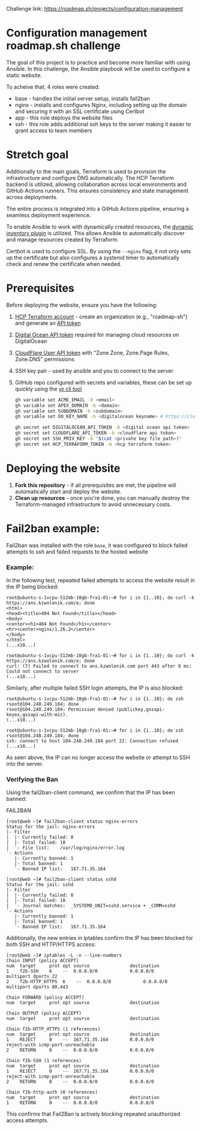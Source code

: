 Challenge link: https://roadmap.sh/projects/configuration-management

# Configuration management roadmap.sh challenge

The goal of this project is to practice and become more familiar with using Ansible. In this challenge, the Ansible playbook will be used to configure a static website.

To acheive that, 4 roles were created:

- base - handles the initial server setup, installs fail2ban
- nginx - installs and configures Nginx, including setting up the domain and securing it with an SSL certificate using Certbot
- app - this role deploys the website files
- ssh - this role adds additional ssh keys to the server making it easier to grant access to team members

# Stretch goal

Additionally to the main goals, Terraform is used to provision the infrastructure and configure DNS automatically. The HCP Terraform backend is utilized, allowing collaboration across local environments and GitHub Actions runners. This ensures consistency and state management across deployments.

The entire process is integrated into a GitHub Actions pipeline, ensuring a seamless deployment experience.

To enable Ansible to work with dynamically created resources, the [dynamic inventory plugin](https://docs.ansible.com/ansible/latest/collections/community/digitalocean/digitalocean_inventory.html) is utilized. This allows Ansible to automatically discover and manage resources created by Terraform.

Certbot is used to configure SSL. By using the `--nginx` flag, it not only sets up the certificate but also configures a systemd timer to automatically check and renew the certificate when needed.

# Prerequisites

Before deploying the website, ensure you have the following:

1. [HCP Terraform account](https://app.terraform.io/) - create an organization (e.g., "roadmap-sh") and generate an [API token](https://app.terraform.io/app/settings/tokens)
2. [Digital Ocean API token](https://cloud.digitalocean.com/account/api/tokens) required for managing cloud resources on DigitalOcean
3. [CloudFlare User API token](https://dash.cloudflare.com/profile/api-tokens) with "Zone.Zone, Zone.Page Rules, Zone.DNS" permissions
4. SSH key pair - used by ansible and you to connect to the server
5. GitHub repo configured with secrets and variables, these can be set up quickly using the [`gh` cli tool](https://cli.github.com/)

   ```sh
   gh variable set ACME_EMAIL -b <email>
   gh variable set APEX_DOMAIN -b <domain>
   gh variable set SUBDOMAIN -b <subdomain>
   gh variable set DO_KEY_NAME -b <digitalocean keyname> # https://cloud.digitalocean.com/account/security

   gh secret set DIGITALOCEAN_API_TOKEN -b <digital ocean api token>
   gh secret set CLOUDFLARE_API_TOKEN -b <cloudflare api token>
   gh secret set SSH_PRIV_KEY -b "$(cat <private key file path>)"
   gh secret set HCP_TERRAFORM_TOKEN -b <hcp terraform token>
   ```

# Deploying the website

1. **Fork this repository** - if all prerequisites are met, the pipeline will automatically start and deploy the website.
2. **Clean up resources** - once you're done, you can manually destroy the Terraform-managed infrastructure to avoid unnecessary costs.

# Fail2ban example:

Fail2ban was installed with the role `base`, it was configured to block failed attempts to ssh and failed requests to the hosted website

### Example:

In the following test, repeated failed attempts to access the website result in the IP being blocked:

```console
root@ubuntu-s-1vcpu-512mb-10gb-fra1-01:~# for i in {1..10}; do curl -k https://ans.kzwolenik.com/e; done
<html>
<head><title>404 Not Found</title></head>
<body>
<center><h1>404 Not Found</h1></center>
<hr><center>nginx/1.26.2</center>
</body>
</html>
(...x10...)

root@ubuntu-s-1vcpu-512mb-10gb-fra1-01:~# for i in {1..10}; do curl -k https://ans.kzwolenik.com/e; done
curl: (7) Failed to connect to ans.kzwolenik.com port 443 after 8 ms: Could not connect to server
(...x10...)
```

Similarly, after multiple failed SSH login attempts, the IP is also blocked:

```console
root@ubuntu-s-1vcpu-512mb-10gb-fra1-01:~# for i in {1..10}; do ssh rsoot@104.248.249.184; done
rsoot@104.248.249.184: Permission denied (publickey,gssapi-keyex,gssapi-with-mic).
(...x10...)

root@ubuntu-s-1vcpu-512mb-10gb-fra1-01:~# for i in {1..10}; do ssh rsoot@104.248.249.184; done
ssh: connect to host 104.248.249.184 port 22: Connection refused
(...x10...)
```

As seen above, the IP can no longer access the website or attempt to SSH into the server.

### Verifying the Ban

Using the fail2ban-client command, we confirm that the IP has been banned:

FAIL2BAN

```console
[root@web ~]# fail2ban-client status nginx-errors
Status for the jail: nginx-errors
|- Filter
|  |- Currently failed:	0
|  |- Total failed:	10
|  `- File list:	/var/log/nginx/error.log
`- Actions
   |- Currently banned:	1
   |- Total banned:	1
   `- Banned IP list:	167.71.35.164

[root@web ~]# fail2ban-client status sshd
Status for the jail: sshd
|- Filter
|  |- Currently failed:	0
|  |- Total failed:	10
|  `- Journal matches:	_SYSTEMD_UNIT=sshd.service + _COMM=sshd
`- Actions
   |- Currently banned:	1
   |- Total banned:	1
   `- Banned IP list:	167.71.35.164
```

Additionally, the new entries in iptables confirm the IP has been blocked for both SSH and HTTP/HTTPS access:

```console
[root@web ~]# iptables -L -n --line-numbers
Chain INPUT (policy ACCEPT)
num  target     prot opt source               destination
1    f2b-SSH    6    --  0.0.0.0/0            0.0.0.0/0            multiport dports 22
2    f2b-HTTP_HTTPS  6    --  0.0.0.0/0            0.0.0.0/0            multiport dports 80,443

Chain FORWARD (policy ACCEPT)
num  target     prot opt source               destination

Chain OUTPUT (policy ACCEPT)
num  target     prot opt source               destination

Chain f2b-HTTP_HTTPS (1 references)
num  target     prot opt source               destination
1    REJECT     0    --  167.71.35.164        0.0.0.0/0            reject-with icmp-port-unreachable
2    RETURN     0    --  0.0.0.0/0            0.0.0.0/0

Chain f2b-SSH (1 references)
num  target     prot opt source               destination
1    REJECT     0    --  167.71.35.164        0.0.0.0/0            reject-with icmp-port-unreachable
2    RETURN     0    --  0.0.0.0/0            0.0.0.0/0

Chain f2b-http-auth (0 references)
num  target     prot opt source               destination
1    RETURN     0    --  0.0.0.0/0            0.0.0.0/0
```

This confirms that Fail2Ban is actively blocking repeated unauthorized access attempts.
